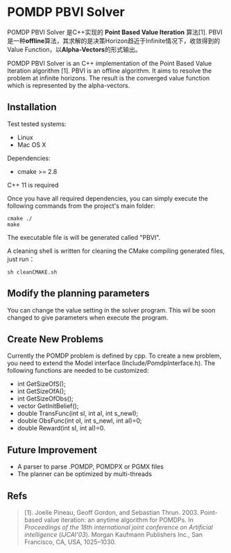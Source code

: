 POMDP PBVI Solver
====

POMDP PBVI Solver 是C++实现的 **Point Based Value Iteration** 算法[1].  PBVI是一种**offline**算法，其求解的是决策Horizon趋近于Infinite情况下，收敛得到的Value Function，以**Alpha-Vectors**的形式输出。

POMDP PBVI Solver is an C++ implementation of the Point Based Value Iteration algorithm [1]. PBVI is an offline algorithm. It aims to resolve the problem at infinite horizons. The result is the converged value function which is represented by the alpha-vectors.

## Installation

Test tested systems:

* Linux
* Mac OS X

Dependencies:

* cmake >= 2.8

C++ 11 is required

Once you have all required dependencies, you can simply execute the following commands from the project's main folder:

```
cmake ./
make
```



The executable file is will be generated called "PBVI".  



A cleaning shell is written for cleaning the CMake compiling generated files, just run：

```
sh cleanCMAKE.sh
```

## Modify the planning parameters
You can change the value setting in the solver program. This wil be soon changed to give parameters when execute the program.

## Create New Problems

Currently the POMDP problem is defined by cpp. To create a new problem, you need to extend the Model interface (Include/PomdpInterface.h). The following functions are needed to be customized:

* int GetSizeOfS();
* int GetSizeOfA();
* int GetSizeOfObs();
* vector<double> GetInitBelief();
* double TransFunc(int sI, int aI, int s_newI);
* double ObsFunc(int oI, int s_newI, int aI)=0;
* double Reward(int sI, int aI)=0.

## Future Improvement
* A parser to parse .POMDP, POMDPX or PGMX files
* The planner can be optimized by multi-threads

## Refs

> [1]. Joelle Pineau, Geoff Gordon, and Sebastian Thrun. 2003. Point-based value iteration: an anytime algorithm for POMDPs. In <i>Proceedings of the 18th international joint conference on Artificial intelligence</i> (<i>IJCAI'03</i>). Morgan Kaufmann Publishers Inc., San Francisco, CA, USA, 1025–1030.

